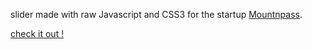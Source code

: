 slider made with raw Javascript and CSS3 for the startup [Mountnpass](http://www.mountnpass.com/).


[check it out !](https://kozlown.github.io/rawjs-css3-slider/)
